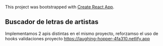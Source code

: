 This project was bootstrapped with [Create React App](https://github.com/facebook/create-react-app).

## Buscador de letras de artistas 

Implementamos 2 apis distintas en el mismo proyecto, reforzamso el uso de hooks validaciones 
proyecto https://laughing-hopper-4fa310.netlify.app

